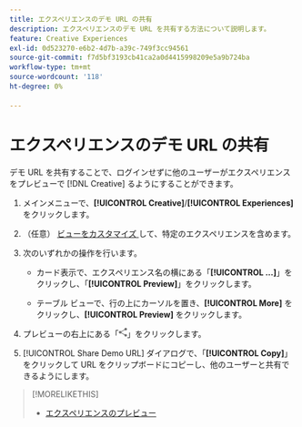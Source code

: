 ```yaml
---
title: エクスペリエンスのデモ URL の共有
description: エクスペリエンスのデモ URL を共有する方法について説明します。
feature: Creative Experiences
exl-id: 0d523270-e6b2-4d7b-a39c-749f3cc94561
source-git-commit: f7d5bf3193cb41ca2a0d4415998209e5a9b724ba
workflow-type: tm+mt
source-wordcount: '118'
ht-degree: 0%

---
```


# エクスペリエンスのデモ URL の共有

デモ URL を共有することで、ログインせずに他のユーザーがエクスペリエンスをプレビューで [!DNL Creative] るようにすることができます。

1. メインメニューで、**[!UICONTROL Creative]**/**[!UICONTROL Experiences]** をクリックします。

1. （任意） [ ビューをカスタマイズ ](/help/creative/introduction/customize-data-views.md) して、特定のエクスペリエンスを含めます。

1. 次のいずれかの操作を行います。

   * カード表示で、エクスペリエンス名の横にある「**[!UICONTROL ...]**」をクリックし、「**[!UICONTROL Preview]**」をクリックします。

   * テーブル ビューで、行の上にカーソルを置き、**[!UICONTROL More]** をクリックし、**[!UICONTROL Preview]** をクリックします。

1. プレビューの右上にある「![ 共有 ](/help/creative/assets/share.png " 共有 ")」をクリックします。

1. [!UICONTROL Share Demo URL] ダイアログで、「**[!UICONTROL Copy]**」をクリックして URL をクリップボードにコピーし、他のユーザーと共有できるようにします。

>[!MORELIKETHIS]
>
>* [ エクスペリエンスのプレビュー ](/help/creative/experiences/experience-preview.md)
